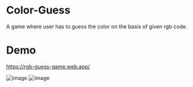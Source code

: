 # Color-Guess
A game where user has to guess the color on the basis of given rgb code.

# Demo
https://rgb-guess-game.web.app/


![image](https://user-images.githubusercontent.com/43702944/123072017-cac08500-d432-11eb-8a57-b19ab8e53432.png)
![image](https://user-images.githubusercontent.com/43702944/123072070-d90ea100-d432-11eb-8263-a49098aa5378.png)
